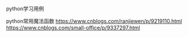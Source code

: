 python学习用例

python常用魔法函数 
https://www.cnblogs.com/ranjiewen/p/9219110.html
https://www.cnblogs.com/small-office/p/9337297.html
